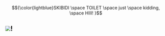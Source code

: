 $${\color{lightblue}SKIBIDI \space TOILET \space just \space  kidding, \space HIII! }$$

## <img src="https://static.wikia.nocookie.net/battlefordreamisland/images/b/b4/Four_sweeps_X_off-screen.gif/revision/latest?cb=20201016032955"/>!


<!--
**shaasdiary/shaasdiary** is a ✨ _special_ ✨ repository because its `README.md` (this file) appears on your GitHub profile.

Here are some ideas to get you started:

- 🔭 I’m currently working on ...
- 🌱 I’m currently learning ...
- 👯 I’m looking to collaborate on ...
- 🤔 I’m looking for help with ...
- 💬 Ask me about ...
- 📫 How to reach me: ...
- 😄 Pronouns: ...
- ⚡ Fun fact: ...
-->

